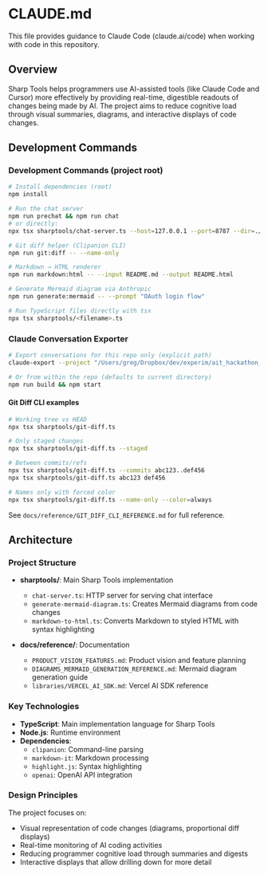 # CLAUDE.md

This file provides guidance to Claude Code (claude.ai/code) when working with code in this repository.

## Overview

Sharp Tools helps programmers use AI-assisted tools (like Claude Code and Cursor) more effectively by providing real-time, digestible readouts of changes being made by AI. The project aims to reduce cognitive load through visual summaries, diagrams, and interactive displays of code changes.

## Development Commands

### Development Commands (project root)

```bash
# Install dependencies (root)
npm install

# Run the chat server
npm run prechat && npm run chat
# or directly:
npx tsx sharptools/chat-server.ts --host=127.0.0.1 --port=8787 --dir=./sharptools/chat

# Git diff helper (Clipanion CLI)
npm run git:diff -- --name-only

# Markdown → HTML renderer
npm run markdown:html -- --input README.md --output README.html

# Generate Mermaid diagram via Anthropic
npm run generate:mermaid -- --prompt "OAuth login flow"

# Run TypeScript files directly with tsx
npx tsx sharptools/<filename>.ts
```

### Claude Conversation Exporter

```bash
# Export conversations for this repo only (explicit path)
claude-export --project "/Users/greg/Dropbox/dev/experim/ait_hackathon_sharptools" --output ./claude-exports

# Or from within the repo (defaults to current directory)
npm run build && npm start
```

#### Git Diff CLI examples

```bash
# Working tree vs HEAD
npx tsx sharptools/git-diff.ts

# Only staged changes
npx tsx sharptools/git-diff.ts --staged

# Between commits/refs
npx tsx sharptools/git-diff.ts --commits abc123..def456
npx tsx sharptools/git-diff.ts abc123 def456

# Names only with forced color
npx tsx sharptools/git-diff.ts --name-only --color=always
```

See `docs/reference/GIT_DIFF_CLI_REFERENCE.md` for full reference.

## Architecture

### Project Structure

- **sharptools/**: Main Sharp Tools implementation
  - `chat-server.ts`: HTTP server for serving chat interface
  - `generate-mermaid-diagram.ts`: Creates Mermaid diagrams from code changes
  - `markdown-to-html.ts`: Converts Markdown to styled HTML with syntax highlighting


- **docs/reference/**: Documentation
  - `PRODUCT_VISION_FEATURES.md`: Product vision and feature planning
  - `DIAGRAMS_MERMAID_GENERATION_REFERENCE.md`: Mermaid diagram generation guide
  - `libraries/VERCEL_AI_SDK.md`: Vercel AI SDK reference

### Key Technologies

- **TypeScript**: Main implementation language for Sharp Tools
- **Node.js**: Runtime environment
- **Dependencies**:
  - `clipanion`: Command-line parsing
  - `markdown-it`: Markdown processing
  - `highlight.js`: Syntax highlighting
  - `openai`: OpenAI API integration

### Design Principles

The project focuses on:
- Visual representation of code changes (diagrams, proportional diff displays)
- Real-time monitoring of AI coding activities
- Reducing programmer cognitive load through summaries and digests
- Interactive displays that allow drilling down for more detail